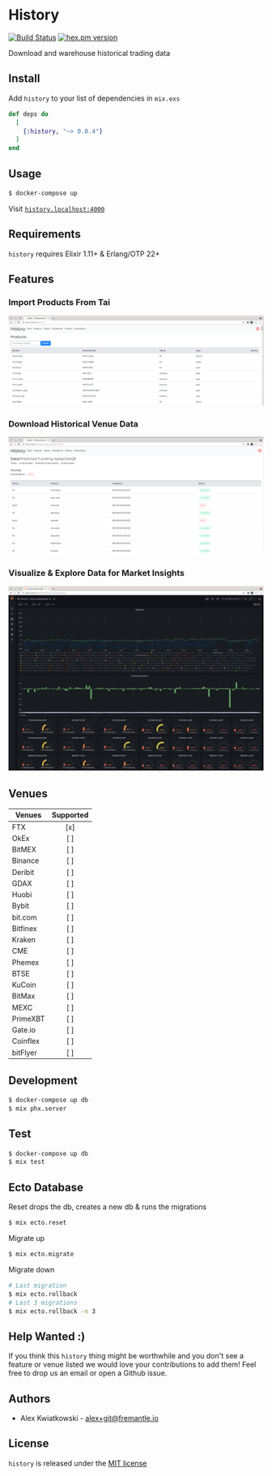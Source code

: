 # History
[![Build Status](https://github.com/fremantle-industries/history/workflows/test/badge.svg?branch=main)](https://github.com/fremantle-industries/history/actions?query=workflow%3Atest)
[![hex.pm version](https://img.shields.io/hexpm/v/history.svg?style=flat)](https://hex.pm/packages/history)

Download and warehouse historical trading data

## Install

Add `history` to your list of dependencies in `mix.exs`

```elixir
def deps do
  [
    {:history, "~> 0.0.4"}
  ]
end
```

## Usage

```bash
$ docker-compose up
```

Visit [`history.localhost:4000`](http://history.localhost:4000)

## Requirements

`history` requires Elixir 1.11+ & Erlang/OTP 22+

## Features

### Import Products From Tai

![import-tai-products](./docs/import-tai-products.png)

### Download Historical Venue Data

![predicted-funding-rate-download](./docs/predicted-funding-rate-download.png)

### Visualize & Explore Data for Market Insights

![swap-funding-rates](./docs/swap-funding-rates.png)

## Venues

| Venues   | Supported |
| -------- | :-------: |
| FTX      |    [x]    |
| OkEx     |    [ ]    |
| BitMEX   |    [ ]    |
| Binance  |    [ ]    |
| Deribit  |    [ ]    |
| GDAX     |    [ ]    |
| Huobi    |    [ ]    |
| Bybit    |    [ ]    |
| bit.com  |    [ ]    |
| Bitfinex |    [ ]    |
| Kraken   |    [ ]    |
| CME      |    [ ]    |
| Phemex   |    [ ]    |
| BTSE     |    [ ]    |
| KuCoin   |    [ ]    |
| BitMax   |    [ ]    |
| MEXC     |    [ ]    |
| PrimeXBT |    [ ]    |
| Gate.io  |    [ ]    |
| Coinflex |    [ ]    |
| bitFlyer |    [ ]    |

## Development

```bash
$ docker-compose up db
$ mix phx.server
```

## Test

```bash
$ docker-compose up db
$ mix test
```

## Ecto Database

Reset drops the db, creates a new db & runs the migrations

```bash
$ mix ecto.reset
```

Migrate up

```bash
$ mix ecto.migrate
```

Migrate down

```bash
# Last migration
$ mix ecto.rollback
# Last 3 migrations
$ mix ecto.rollback -n 3
```

## Help Wanted :)

If you think this `history` thing might be worthwhile and you don't see a feature
or venue listed we would love your contributions to add them! Feel free to
drop us an email or open a Github issue.

## Authors

- Alex Kwiatkowski - alex+git@fremantle.io

## License

`history` is released under the [MIT license](./LICENSE)

